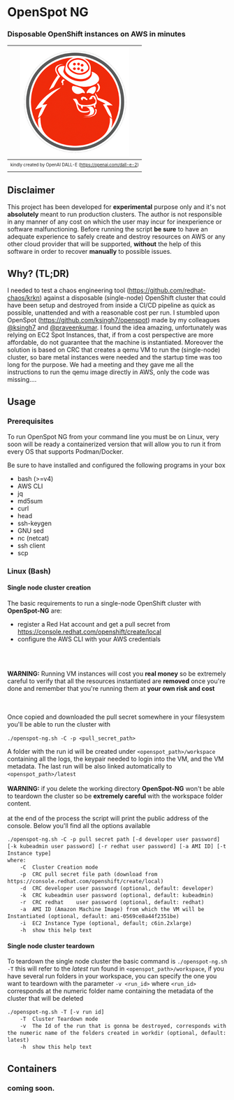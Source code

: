 # OpenSpot NG
### Disposable OpenShift instances on AWS in minutes

| ![space-1.jpg](assets/openspot_ng_logo.png) |
|:--:|
| <sub><sup>kindly created by OpenAI DALL-E (https://openai.com/dall-e-2) </sup></sub>|

## Disclaimer
This project has been developed for **experimental** purpose only and it's not **absolutely** meant to run production clusters. The author is not responsible in any manner of any cost on which the user may incur for inexperience or software malfunctioning.
Before running the script **be sure** to have an adequate experience to safely create and destroy resources on AWS or any other cloud provider that will be supported, **without** the help of this software in order to recover **manually** to possible issues.

## Why? (TL;DR)
I needed to test a chaos engineering tool (https://github.com/redhat-chaos/krkn) against a disposable (single-node) OpenShift cluster that could have been setup and destroyed from inside a CI/CD pipeline as quick as possible, unattended and with a reasonable cost per run.
I stumbled upon OpenSpot (https://github.com/ksingh7/openspot) made by my colleagues  [@ksingh7](https://github.com/ksingh7) and [@praveenkumar](https://github.com/praveenkumar). I found the idea amazing, unfortunately was relying on EC2 Spot Instances, that, if from a cost perspective are more affordable, do not guarantee that the machine is instantiated.
Moreover the solution is based on CRC  that creates a qemu VM to run the (single-node) cluster, so bare metal instances were needed and the startup time was too long for the purpose.
We had a meeting and they gave me all the instructions to run the qemu image directly in AWS, only the code was missing....

## Usage
### Prerequisites
To run OpenSpot NG from your command line you must be on Linux, very soon will be ready a containerized version that will allow you to run it from every OS that supports Podman/Docker.

Be sure to have installed and configured the following programs in your box

- bash (>=v4)
- AWS CLI
- jq
- md5sum
- curl
- head
- ssh-keygen
- GNU sed
- nc (netcat)
- ssh client
- scp

### Linux (Bash)
#### Single node cluster creation

The basic requirements to run a single-node OpenShift cluster with **OpenSpot-NG** are:
- register a Red Hat account and get a pull secret from https://console.redhat.com/openshift/create/local 
- configure the AWS CLI with your AWS credentials
<br/>
<br/>

**WARNING:** Running VM instances will cost you **real money** so be extremely careful to verify that all the resources instantiated are **removed** once you're done and remember that you're running them at **your own risk and cost**

<br/>
<br/>
Once copied and downloaded the pull secret somewhere in your filesystem you'll be able to run the cluster with

```./openspot-ng.sh -C -p <pull_secret_path>```

A folder with the run id will be created under ```<openspot_path>/workspace``` containing all the logs, the keypair needed to login into the VM, and the VM metadata. The last run will be also linked automatically to ```<openspot_path>/latest```
<br/>
<br/>
**WARNING:** if you delete the working directory **OpenSpot-NG** won't be able to teardown the cluster so be **extremely careful** with the workspace folder content.
<br/>
<br/>
at the end of the process the script will print the public address of the console.
Below you'll find all the options available

```
./openspot-ng.sh -C -p pull secret path [-d developer user password] [-k kubeadmin user password] [-r redhat user password] [-a AMI ID] [-t Instance type]
where:
    -C  Cluster Creation mode
    -p  CRC pull secret file path (download from https://console.redhat.com/openshift/create/local) 
    -d  CRC developer user password (optional, default: developer)
    -k  CRC kubeadmin user password (optional, default: kubeadmin)
    -r  CRC redhat    user password (optional, default: redhat)
    -a  AMI ID (Amazon Machine Image) from which the VM will be Instantiated (optional, default: ami-0569ce8a44f2351be)
    -i  EC2 Instance Type (optional, default; c6in.2xlarge)
    -h  show this help text
```
#### Single node cluster teardown
To teardown the single node cluster the basic command is 
```./openspot-ng.sh -T```
this will refer to the *latest* run found in ```<openspot_path>/workspace```, if you have several run folders in your workspace, you can specify the one you want to teardown with the parameter ```-v <run_id>``` where ```<run_id>``` corresponds at the numeric folder name containing the metadata of the cluster that will be deleted

```
./openspot-ng.sh -T [-v run id]
    -T  Cluster Teardown mode
    -v  The Id of the run that is gonna be destroyed, corresponds with the numeric name of the folders created in workdir (optional, default: latest)
    -h  show this help text 

```

## Containers
### coming soon.
